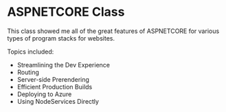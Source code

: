 # ASPNETCORE Class

This class showed me all of the great features of ASPNETCORE for various types of program stacks for websites.

Topics included:

- Streamlining the Dev Experience
- Routing
- Server-side Prerendering
- Efficient Production Builds
- Deploying to Azure
- Using NodeServices Directly
